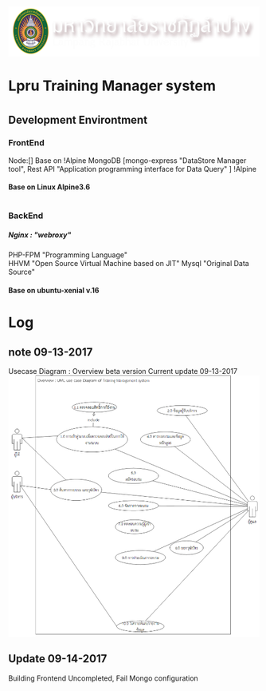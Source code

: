 
![(LPRU)](logo.png)
# Lpru Training Manager system
# <space>
## Development Environtment   
### FrontEnd
Node:[] Base on !Alpine
MongoDB [mongo-express "DataStore Manager tool", Rest API "Application programming interface for Data Query" ] !Alpine
#### Base on Linux Alpine3.6
# <space>
### BackEnd 
##### Nginx : "webroxy" 
PHP-FPM "Programming Language"   
HHVM "Open Source Virtual Machine based on JIT"
Mysql "Original Data Source"
#### Base on ubuntu-xenial v.16
# <space>
# Log
## note 09-13-2017
 Usecase Diagram : Overview beta version Current update 09-13-2017
 ![(UML1)](Drawing-Overview.png)

## Update 09-14-2017 
Building Frontend Uncompleted, Fail Mongo configuration

